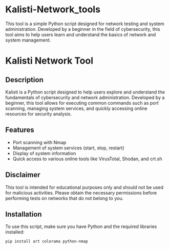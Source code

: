 # Kalisti-Network_tools
This tool is a simple Python script designed for network testing and system administration. Developed by a beginner in the field of cybersecurity, this tool aims to help users learn and understand the basics of network and system management.

# Kalisti Network Tool

## Description

Kalisti is a Python script designed to help users explore and understand the fundamentals of cybersecurity and network administration. Developed by a beginner, this tool allows for executing common commands such as port scanning, managing system services, and quickly accessing online resources for security analysis.

## Features

- Port scanning with Nmap
- Management of system services (start, stop, restart)
- Display of system information
- Quick access to various online tools like VirusTotal, Shodan, and crt.sh

## Disclaimer

This tool is intended for educational purposes only and should not be used for malicious activities. Please obtain the necessary permissions before performing tests on networks that do not belong to you.

## Installation

To use this script, make sure you have Python and the required libraries installed:

```bash
pip install art colorama python-nmap
